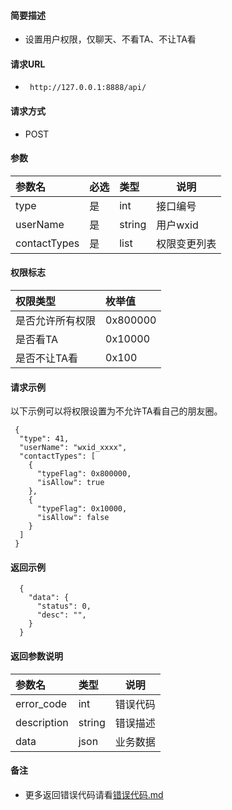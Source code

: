 
#### 简要描述

- 设置用户权限，仅聊天、不看TA、不让TA看

#### 请求URL
- ` http://127.0.0.1:8888/api/`
  
#### 请求方式
- POST 

#### 参数

| 参数名          | 必选 | 类型     | 说明     |   
|:-------------|:---|:-------|--------|   
| type         | 是  | int    | 接口编号   |   
| userName     | 是  | string | 用户wxid |   
| contactTypes | 是  | list   | 权限变更列表 |   

#### 权限标志

| 权限类型     | 枚举值      |   
|:---------|:---------|   
| 是否允许所有权限 | 0x800000 |   
| 是否看TA    | 0x10000  |   
| 是否不让TA看  | 0x100    |   

#### 请求示例
以下示例可以将权限设置为不允许TA看自己的朋友圈。
```
 {
  "type": 41,
  "userName": "wxid_xxxx",
  "contactTypes": [
    {
      "typeFlag": 0x800000,
      "isAllow": true
    },
    {
      "typeFlag": 0x10000,
      "isAllow": false
    }
  ]
 } 
```

#### 返回示例 

``` 
  {
    "data": {
      "status": 0,
      "desc": "",
    }
  }
```

#### 返回参数说明 

| 参数名         | 类型     | 说明   |   
|:------------|:-------|------|   
| error_code  | int    | 错误代码 |   
| description | string | 错误描述 |   
| data        | json   | 业务数据 |   

#### 备注 

- 更多返回错误代码请看[错误代码.md](../错误代码.md)






